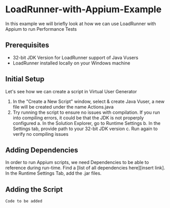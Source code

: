 # LoadRunner-with-Appium-Example

In this example we will briefly look at how we can use LoadRunner with Appium to run Performance Tests

## Prerequisites

- 32-bit JDK Version for LoadRunner support of Java Vusers
- LoadRunner installed locally on your Windows machine

## Initial Setup

Let's see how we can create a script in Virtual User Generator

1. In the "Create a New Script" window, select & create Java Vuser, a new file will be created under the name Actions.java
2. Try running the script to ensure no issues with compilation. If you run into compiling errors, it could be that the JDK is not properply configured
  a. In the Solution Explorer, go to Runtime Settings
  b. In the Settings tab, provide path to your 32-bit JDK version
  c. Run again to verify no compiling issues
  
## Adding Dependencies

In order to run Appium scripts, we need Dependencies to be able to reference during run-time. Find a [list of all dependencies here][insert link].
In the Runtime Settings Tab, add the .jar files.

## Adding the Script

```
Code to be added
```
